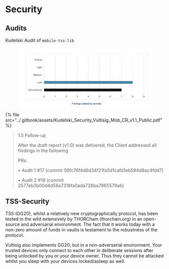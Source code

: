 # Security

## Audits

Kudelski Audit of `mobile-tss-lib`

<figure><img src="../.gitbook/assets/image.png" alt=""><figcaption></figcaption></figure>

{% file src="../.gitbook/assets/Kudelski_Security_Vultisig_Mob_CR_v1.1_Public.pdf" %}

> 1.5 Follow-up
>
> After the draft report (v1.0) was delivered, the Client addressed all findings in the following
>
> PRs:
>
> • Audit 1 #17 (commit 06fc76f4d6d34f21fa5d1cafd1eb594d8ac4fdd7)
>
> • Audit 2 #18 (commit 2577eb3b00d4d58a7318fa0ada726ba7965579ab)



## TSS-Security

TSS (GG20), whilst a relatively new cryptographically protocol, has been tested in the wild extensively by THORChain (thorchain.org) in an open-source and adversarial environment. The fact that it works today with a non-zero amount of funds in vaults is testament to the robustness of the protocol.&#x20;

Vultisig also implements GG20; but in a non-adverserial environment. Your trusted devices only connect to each other in deliberate sessions after being unlocked by you or your device owner. Thus they cannot be attacked whilst you sleep with your devices locked/asleep as well.&#x20;

